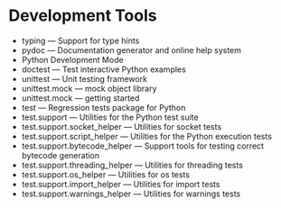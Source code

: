 # Development Tools

- typing — Support for type hints
- pydoc — Documentation generator and online help system
- Python Development Mode
- doctest — Test interactive Python examples
- unittest — Unit testing framework
- unittest.mock — mock object library
- unittest.mock — getting started
- test — Regression tests package for Python
- test.support — Utilities for the Python test suite
- test.support.socket_helper — Utilities for socket tests
- test.support.script_helper — Utilities for the Python execution tests
- test.support.bytecode_helper — Support tools for testing correct bytecode generation
- test.support.threading_helper — Utilities for threading tests
- test.support.os_helper — Utilities for os tests
- test.support.import_helper — Utilities for import tests
- test.support.warnings_helper — Utilities for warnings tests

